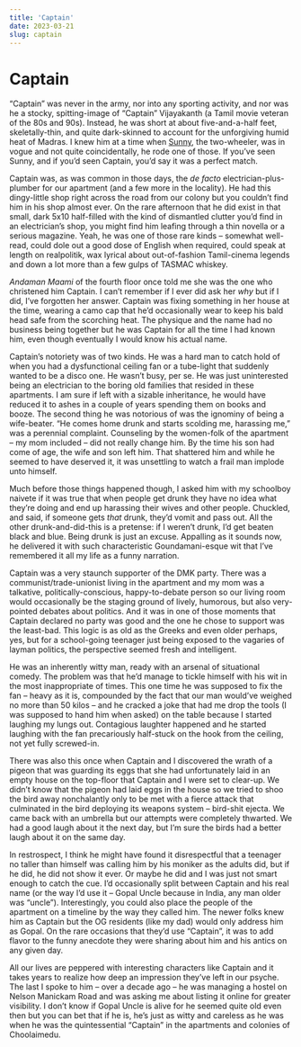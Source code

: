 ```yaml
---
title: 'Captain'
date: 2023-03-21
slug: captain
---
```

Captain
=======

“Captain” was never in the army, nor into any sporting activity, and nor was he a stocky, spitting-image of “Captain” Vijayakanth (a Tamil movie veteran of the 80s and 90s). Instead, he was short at about five-and-a-half feet, skeletally-thin, and quite dark-skinned to account for the unforgiving humid heat of Madras. I knew him at a time when [Sunny](https://href.li/?https://en.wikipedia.org/wiki/Bajaj_Sunny), the two-wheeler, was in vogue and not quite coincidentally, he rode one of those. If you’ve seen Sunny, and if you’d seen Captain, you’d say it was a perfect match.

Captain was, as was common in those days, the _de facto_ electrician-plus-plumber for our apartment (and a few more in the locality). He had this dingy-little shop right across the road from our colony but you couldn’t find him in his shop almost ever. On the rare afternoon that he did exist in that small, dark 5x10 half-filled with the kind of dismantled clutter you’d find in an electrician’s shop, you might find him leafing through a thin novella or a serious magazine. Yeah, he was one of those rare kinds – somewhat well-read, could dole out a good dose of English when required, could speak at length on realpolitik, wax lyrical about out-of-fashion Tamil-cinema legends and down a lot more than a few gulps of TASMAC whiskey.

_Andaman Maami_ of the fourth floor once told me she was the one who christened him Captain. I can’t remember if I ever did ask her _why_ but if I did, I’ve forgotten her answer. Captain was fixing something in her house at the time, wearing a camo cap that he’d occasionally wear to keep his bald head safe from the scorching heat. The physique and the name had no business being together but he was Captain for all the time I had known him, even though eventually I would know his actual name.

Captain’s notoriety was of two kinds. He was a hard man to catch hold of when you had a dysfunctional ceiling fan or a tube-light that suddenly wanted to be a disco one. He wasn’t busy, per se. He was just uninterested being an electrician to the boring old families that resided in these apartments. I am sure if left with a sizable inheritance, he would have reduced it to ashes in a couple of years spending them on books and booze. The second thing he was notorious of was the ignominy of being a wife-beater. “He comes home drunk and starts scolding me, harassing me,” was a perennial complaint. Counseling by the women-folk of the apartment – my mom included – did not really change him. By the time his son had come of age, the wife and son left him. That shattered him and while he seemed to have deserved it, it was unsettling to watch a frail man implode unto himself.

Much before those things happened though, I asked him with my schoolboy naivete if it was true that when people get drunk they have no idea what they’re doing and end up harassing their wives and other people. Chuckled, and said, if someone gets _that_ drunk, they’d vomit and pass out. All the other drunk-and-did-this is a pretense: if I weren’t drunk, I’d get beaten black and blue. Being drunk is just an excuse. Appalling as it sounds now, he delivered it with such characteristic Goundamani-esque wit that I’ve remembered it all my life as a funny narration.

Captain was a very staunch supporter of the DMK party. There was a communist/trade-unionist living in the apartment and my mom was a talkative, politically-conscious, happy-to-debate person so our living room would occasionally be the staging ground of lively, humorous, but also very-pointed debates about politics. And it was in one of those moments that Captain declared no party was good and the one he chose to support was the least-bad. This logic is as old as the Greeks and even older perhaps, yes, but for a school-going teenager just being exposed to the vagaries of layman politics, the perspective seemed fresh and intelligent.

He was an inherently witty man, ready with an arsenal of situational comedy. The problem was that he’d manage to tickle himself with his wit in the most inappropriate of times. This one time he was supposed to fix the fan – heavy as it is, compounded by the fact that our man would’ve weighed no more than 50 kilos – and he cracked a joke that had me drop the tools (I was supposed to hand him when asked) on the table because I started laughing my lungs out. Contagious laughter happened and he started laughing with the fan precariously half-stuck on the hook from the ceiling, not yet fully screwed-in.

There was also this once when Captain and I discovered the wrath of a pigeon that was guarding its eggs that she had unfortunately laid in an empty house on the top-floor that Captain and I were set to clear-up. We didn’t know that the pigeon had laid eggs in the house so we tried to shoo the bird away nonchalantly only to be met with a fierce attack that culminated in the bird deploying its weapons system – bird-shit ejecta. We came back with an umbrella but our attempts were completely thwarted. We had a good laugh about it the next day, but I’m sure the birds had a better laugh about it on the same day.

In restrospect, I think he might have found it disrespectful that a teenager no taller than himself was calling him by his moniker as the adults did, but if he did, he did not show it ever. Or maybe he did and I was just not smart enough to catch the cue. I’d occasionally split between Captain and his real name (or the way I’d use it – Gopal Uncle because in India, any man older was “uncle”). Interestingly, you could also place the people of the apartment on a timeline by the way they called him. The newer folks knew him as Captain but the OG residents (like my dad) would only address him as Gopal. On the rare occasions that they’d use “Captain”, it was to add flavor to the funny anecdote they were sharing about him and his antics on any given day.

All our lives are peppered with interesting characters like Captain and it takes years to realize how deep an impression they’ve left in our psyche. The last I spoke to him – over a decade ago – he was managing a hostel on Nelson Manickam Road and was asking me about listing it online for greater visibility. I don’t know if Gopal Uncle is alive for he seemed quite old even then but you can bet that if he is, he’s just as witty and careless as he was when he was the quintessential “Captain” in the apartments and colonies of Choolaimedu.